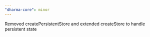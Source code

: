 ```yaml
---
"dharma-core": minor
---
```


Removed createPersistentStore and extended createStore to handle persistent state
